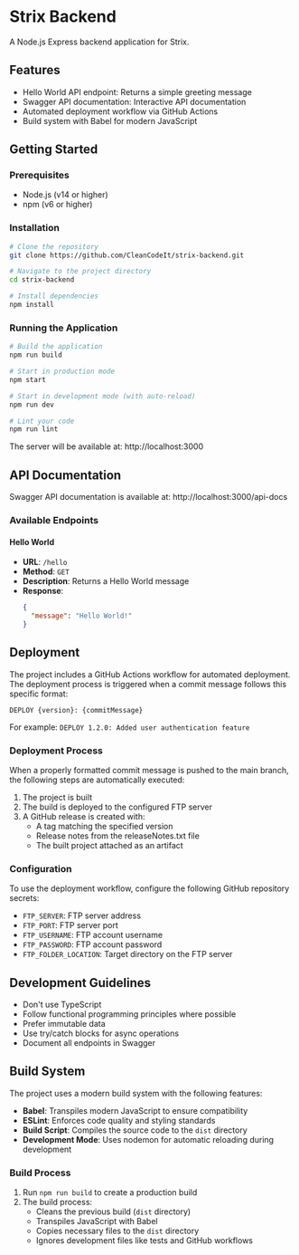 # Strix Backend

A Node.js Express backend application for Strix.

## Features

- Hello World API endpoint: Returns a simple greeting message
- Swagger API documentation: Interactive API documentation
- Automated deployment workflow via GitHub Actions
- Build system with Babel for modern JavaScript

## Getting Started

### Prerequisites

- Node.js (v14 or higher)
- npm (v6 or higher)

### Installation

```bash
# Clone the repository
git clone https://github.com/CleanCodeIt/strix-backend.git

# Navigate to the project directory
cd strix-backend

# Install dependencies
npm install
```

### Running the Application

```bash
# Build the application
npm run build

# Start in production mode
npm start

# Start in development mode (with auto-reload)
npm run dev

# Lint your code
npm run lint
```

The server will be available at: http://localhost:3000

## API Documentation

Swagger API documentation is available at: http://localhost:3000/api-docs

### Available Endpoints

#### Hello World

- **URL**: `/hello`
- **Method**: `GET`
- **Description**: Returns a Hello World message
- **Response**:
  ```json
  {
    "message": "Hello World!"
  }
  ```

## Deployment

The project includes a GitHub Actions workflow for automated deployment. The deployment process is triggered when a commit message follows this specific format:

```
DEPLOY {version}: {commitMessage}
```

For example: `DEPLOY 1.2.0: Added user authentication feature`

### Deployment Process

When a properly formatted commit message is pushed to the main branch, the following steps are automatically executed:

1. The project is built
2. The build is deployed to the configured FTP server
3. A GitHub release is created with:
   - A tag matching the specified version
   - Release notes from the releaseNotes.txt file
   - The built project attached as an artifact

### Configuration

To use the deployment workflow, configure the following GitHub repository secrets:

- `FTP_SERVER`: FTP server address
- `FTP_PORT`: FTP server port
- `FTP_USERNAME`: FTP account username
- `FTP_PASSWORD`: FTP account password
- `FTP_FOLDER_LOCATION`: Target directory on the FTP server

## Development Guidelines

- Don't use TypeScript
- Follow functional programming principles where possible
- Prefer immutable data
- Use try/catch blocks for async operations
- Document all endpoints in Swagger

## Build System

The project uses a modern build system with the following features:

- **Babel**: Transpiles modern JavaScript to ensure compatibility
- **ESLint**: Enforces code quality and styling standards
- **Build Script**: Compiles the source code to the `dist` directory
- **Development Mode**: Uses nodemon for automatic reloading during development

### Build Process

1. Run `npm run build` to create a production build
2. The build process:
   - Cleans the previous build (`dist` directory)
   - Transpiles JavaScript with Babel
   - Copies necessary files to the `dist` directory
   - Ignores development files like tests and GitHub workflows